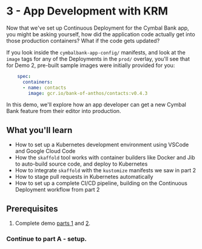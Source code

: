 # 3 - App Development with KRM   

Now that we've set up Continuous Deployment for the Cymbal Bank app, you might be asking yourself, how did the application code actually get into those production containers? What if the code gets updated? 

If you look inside the `cymbalbank-app-config/` manifests, and look at the `image` tags for any of the Deployments in the `prod/` overlay, you'll see that for Demo 2, pre-built sample images were initially provided for you:

```YAML
    spec: 
      containers:
      - name: contacts
        image: gcr.io/bank-of-anthos/contacts:v0.4.3
```

In this demo, we'll explore how an app developer can get a new Cymbal Bank feature from their editor into production. 


## What you'll learn  
- How to set up a Kubernetes development environment using VSCode and Google Cloud Code 
- How the `skaffold` tool works with container builders like Docker and Jib to auto-build source code, and deploy to Kubernetes
- How to integrate `skaffold` with the `kustomize` manifests we saw in part 2 
- How to stage pull requests in Kubernetes automatically
- How to set up a complete CI/CD pipeline, building on the Continuous Deployment workflow from part 2 

## Prerequisites 

1. Complete demo [parts 1](/1-setup) and [2](/2-how-krm-works). 

### **Continue to part A - setup**. 
